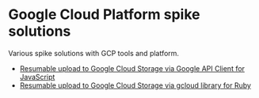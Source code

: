 # Google Cloud Platform spike solutions

Various spike solutions with GCP tools and platform.

- [Resumable upload to Google Cloud Storage via Google API Client for JavaScript](./resumable-upload-javascript-client/README.md)
- [Resumable upload to Google Cloud Storage via gcloud library for Ruby](./resumable-upload-ruby-client/README.md)




